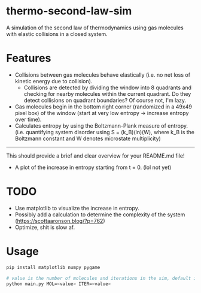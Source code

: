 # thermo-second-law-sim
A simulation of the second law of thermodynamics using gas molecules with elastic collisions in a closed system.

# Features
- Collisions between gas molecules behave elastically (i.e. no net loss of kinetic energy due to collision).
  - Collisions are detected by dividing the window into 8 quadrants and checking for nearby molecules within the current quadrant. Do they detect collisions on quadrant boundaries? Of course not, I'm lazy.
- Gas molecules begin in the bottom right corner (randomized in a 49x49 pixel box) of the window (start at very low entropy -> increase entropy over time).
- Calculates entropy by using the Boltzmann-Plank measure of entropy. (i.e. quantifying system disorder using S = (k_B)(ln)(W), where k_B is the Boltzmann constant and W denotes microstate multiplicity)

--- 

This should provide a brief and clear overview for your README.md file!
- A plot of the increase in entropy starting from t = 0. (lol not yet)

# TODO
- Use matplotlib to visualize the increase in entropy.
- Possibly add a calculation to determine the complexity of the system (https://scottaaronson.blog/?p=762)
- Optimize, shit is slow af.

# Usage
```python
pip install matplotlib numpy pygame
```
```bash
# value is the number of molecules and iterations in the sim, default is 100 and 10000 respectively
python main.py MOL=<value> ITER=<value> 
```
